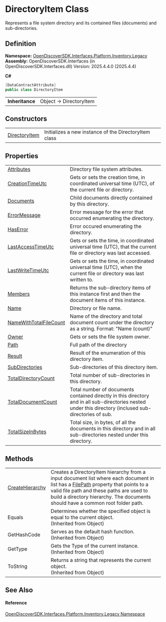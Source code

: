 # DirectoryItem Class


Represents a file system directory and its contained files (documents) and sub-directories.



## Definition
**Namespace:** <a href="1c770892-a5f4-0d92-a48f-ee1036830f05">OpenDiscoverSDK.Interfaces.Platform.Inventory.Legacy</a>  
**Assembly:** OpenDiscoverSDK.Interfaces (in OpenDiscoverSDK.Interfaces.dll) Version: 2025.4.4.0 (2025.4.4)

**C#**
``` C#
[DataContractAttribute]
public class DirectoryItem
```

<table><tr><td><strong>Inheritance</strong></td><td>Object  →  DirectoryItem</td></tr>
</table>



## Constructors
<table>
<tr>
<td><a href="7538d41a-438b-8289-7b9c-7d9f74b3d17e">DirectoryItem</a></td>
<td>Initializes a new instance of the DirectoryItem class</td></tr>
</table>

## Properties
<table>
<tr>
<td><a href="8e5dd686-8eea-6bc4-de43-c1a7e73f2df8">Attributes</a></td>
<td>Directory file system attributes.</td></tr>
<tr>
<td><a href="0205bb86-a81e-a934-d02c-5a26a2ba57bb">CreationTimeUtc</a></td>
<td>Gets or sets the creation time, in coordinated universal time (UTC), of the current file or directory.</td></tr>
<tr>
<td><a href="d8524a14-23c8-2cb9-ca22-662ddab966f0">Documents</a></td>
<td>Child documents directly contained by this directory.</td></tr>
<tr>
<td><a href="47486819-ac48-0a24-7b22-b2db43204b5c">ErrorMessage</a></td>
<td>Error message for the error that occurred enumerating the directory.</td></tr>
<tr>
<td><a href="e268142e-2833-de8c-5f12-2468f1840e85">HasError</a></td>
<td>Error occured enumerating the directory.</td></tr>
<tr>
<td><a href="58d447b2-28b4-0350-033d-bf88cdf10e53">LastAccessTimeUtc</a></td>
<td>Gets or sets the time, in coordinated universal time (UTC), that the current file or directory was last accessed.</td></tr>
<tr>
<td><a href="b1427465-6d11-d503-cfa8-2da51ec8152a">LastWriteTimeUtc</a></td>
<td>Gets or sets the time, in coordinated universal time (UTC), when the current file or directory was last written to.</td></tr>
<tr>
<td><a href="634fe4e7-4eff-4635-454d-50aa650ff00e">Members</a></td>
<td>Returns the sub-directory items of this instance first and then the document items of this instance.</td></tr>
<tr>
<td><a href="3737b6a3-c09e-acbb-89a4-69bfe0a009e8">Name</a></td>
<td>Directory or file name.</td></tr>
<tr>
<td><a href="762dc1bc-493d-1530-420d-9b1b95349bc4">NameWithTotalFileCount</a></td>
<td>Name of the directory and total document count under the directory as a string. Format: "Name (count)"</td></tr>
<tr>
<td><a href="0ddbc6a9-0593-ddf6-288f-c8faece77c90">Owner</a></td>
<td>Gets or sets the file system owner.</td></tr>
<tr>
<td><a href="4c97c4c2-b3fd-2bb8-ea38-30ba85fef48a">Path</a></td>
<td>Full path of the directory</td></tr>
<tr>
<td><a href="6bd231dd-0611-4504-3d7c-64fd10d2d3c6">Result</a></td>
<td>Result of the enumeration of this directory item.</td></tr>
<tr>
<td><a href="dbaf61dc-9eea-69ac-9ae7-7e912ac2a418">SubDirectories</a></td>
<td>Sub-directories of this directory item.</td></tr>
<tr>
<td><a href="49ea2303-52be-08e6-0d0d-fb84541d51e3">TotalDirectoryCount</a></td>
<td>Total number of sub-directories in this directory.</td></tr>
<tr>
<td><a href="f6421936-7478-3fcc-0cb2-d9d8c130926b">TotalDocumentCount</a></td>
<td>Total number of documents contained directly in this directory and in all sub-directories nested under this directory (inclused sub-directories of sub.</td></tr>
<tr>
<td><a href="8630444f-3f13-713c-a874-059ba3108d6b">TotalSizeInBytes</a></td>
<td>Total size, in bytes, of all the documents in this directory and in all sub-directories nested under this directory.</td></tr>
</table>

## Methods
<table>
<tr>
<td><a href="231ecf85-b7b5-ff90-6e49-e01a2fd24487">CreateHierarchy</a></td>
<td>Creates a DirectoryItem hierarchy from a input document list where each document in list has a <a href="da522ff9-84be-81b4-4898-37e38973e1d6">FilePath</a> property that points to a valid file path and these paths are used to build a directory hierarchy. The documents should have a common root folder path.</td></tr>
<tr>
<td>Equals</td>
<td>Determines whether the specified object is equal to the current object.<br />(Inherited from Object)</td></tr>
<tr>
<td>GetHashCode</td>
<td>Serves as the default hash function.<br />(Inherited from Object)</td></tr>
<tr>
<td>GetType</td>
<td>Gets the Type of the current instance.<br />(Inherited from Object)</td></tr>
<tr>
<td>ToString</td>
<td>Returns a string that represents the current object.<br />(Inherited from Object)</td></tr>
</table>

## See Also


#### Reference
<a href="1c770892-a5f4-0d92-a48f-ee1036830f05">OpenDiscoverSDK.Interfaces.Platform.Inventory.Legacy Namespace</a>  
